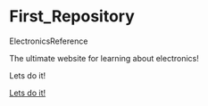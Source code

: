 # First_Repository

ElectronicsReference

The ultimate website for learning about electronics!

Lets do it!

<a href="https://electronicsreference.com">Lets do it!</a>
